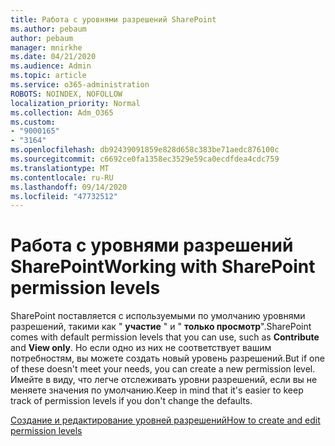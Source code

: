 ```yaml
---
title: Работа с уровнями разрешений SharePoint
ms.author: pebaum
author: pebaum
manager: mnirkhe
ms.date: 04/21/2020
ms.audience: Admin
ms.topic: article
ms.service: o365-administration
ROBOTS: NOINDEX, NOFOLLOW
localization_priority: Normal
ms.collection: Adm_O365
ms.custom:
- "9000165"
- "3164"
ms.openlocfilehash: db92439091859e828d658c383be71aedc876100c
ms.sourcegitcommit: c6692ce0fa1358ec3529e59ca0ecdfdea4cdc759
ms.translationtype: MT
ms.contentlocale: ru-RU
ms.lasthandoff: 09/14/2020
ms.locfileid: "47732512"
---
```

# <a name="working-with-sharepoint-permission-levels"></a><span data-ttu-id="30e09-102">Работа с уровнями разрешений SharePoint</span><span class="sxs-lookup"><span data-stu-id="30e09-102">Working with SharePoint permission levels</span></span>

<span data-ttu-id="30e09-103">SharePoint поставляется с используемыми по умолчанию уровнями разрешений, такими как " **участие** " и " **только просмотр**".</span><span class="sxs-lookup"><span data-stu-id="30e09-103">SharePoint comes with default permission levels that you can use, such as **Contribute** and **View only**.</span></span> <span data-ttu-id="30e09-104">Но если одно из них не соответствует вашим потребностям, вы можете создать новый уровень разрешений.</span><span class="sxs-lookup"><span data-stu-id="30e09-104">But if one of these doesn't meet your needs, you can create a new permission level.</span></span> <span data-ttu-id="30e09-105">Имейте в виду, что легче отслеживать уровни разрешений, если вы не меняете значения по умолчанию.</span><span class="sxs-lookup"><span data-stu-id="30e09-105">Keep in mind that it's easier to keep track of permission levels if you don't change the defaults.</span></span>

[<span data-ttu-id="30e09-106">Создание и редактирование уровней разрешений</span><span class="sxs-lookup"><span data-stu-id="30e09-106">How to create and edit permission levels</span></span>](https://docs.microsoft.com/sharepoint/how-to-create-and-edit-permission-levels)